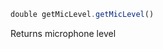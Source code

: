 [//]: # (version=6c14df6a98f2969428ada1d9bb1741ec98ba525401ed9c35b15c246844255218)

```js
double getMicLevel.getMicLevel()
```

Returns microphone level

